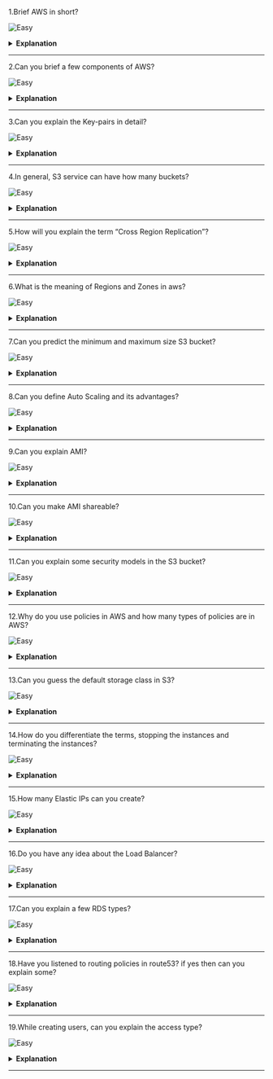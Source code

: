 1.Brief AWS in short?

![Easy](https://github.com/revaturelabs/interviewquestions/blob/dev/InterviewSpecificQuestions/ComplexityTags/simple%20(2).svg)

<details>
<summary> <b>Explanation</b> </summary>

<blockquote>

- AWS stands for Amazon Web Services.It is an Amazon product which is used to manage distributed IT infrastructure.
 It provides different services such as 
    - infrastructure as a service
    - platform as a service
    - software as a service.



</blockquote>

</details>

------


2.Can you brief a few components of AWS?

![Easy](https://github.com/revaturelabs/interviewquestions/blob/dev/InterviewSpecificQuestions/ComplexityTags/simple%20(2).svg)

<details>
<summary> <b>Explanation</b> </summary>

<blockquote>

- Yes, a few components of AWS are:
	Simple Storage Service (S3) : S3 is a service of aws that stores files.
	Elastic Compute Cloud: Elastic Compute Cloud is a web service that provides resizable compute capacity in the cloud.
	Elastic Beans Talk: It provides services to deploy a different application which is available in different platforms or languages like java, nodejs etc..


</blockquote>

</details>

------


3.Can you explain the Key-pairs in detail?

![Easy](https://github.com/revaturelabs/interviewquestions/blob/dev/InterviewSpecificQuestions/ComplexityTags/simple%20(2).svg)

<details>
<summary> <b>Explanation</b> </summary>

<blockquote>

- AWS uses public key cryptography to encrypt and decrypt the login information.In public key cryptography, the public key is used to encrypt the information on the receiver's side, a private key is used to decrypt the information.The combination of a public key and the private key is known as a key-pairs.Key pairs allow you to access the instances securely.


</blockquote>

</details>

------


4.In general, S3 service can have how many buckets?

![Easy](https://github.com/revaturelabs/interviewquestions/blob/dev/InterviewSpecificQuestions/ComplexityTags/simple%20(2).svg)

<details>
<summary> <b>Explanation</b> </summary>

<blockquote>

- By default, you can create up to 100 buckets.


</blockquote>

</details>

------


5.How will you explain the term “Cross Region Replication”?

![Easy](https://github.com/revaturelabs/interviewquestions/blob/dev/InterviewSpecificQuestions/ComplexityTags/simple%20(2).svg)

<details>
<summary> <b>Explanation</b> </summary>

<blockquote>

- Cross Region Replication is a service available in aws that enables to replicate of the data from one bucket to another bucket which could be in the same or different region.It provides asynchronous copying of objects, i.e., objects are not copied immediately.


</blockquote>

</details>

------


6.What is the meaning of Regions and Zones in aws?

![Easy](https://github.com/revaturelabs/interviewquestions/blob/dev/InterviewSpecificQuestions/ComplexityTags/simple%20(2).svg)

<details>
<summary> <b>Explanation</b> </summary>

<blockquote>

- Regions: A region is a geographical area which consists of 2 or more availability zones.A region is a collection of data centres which are completely isolated from other regions.
- Availability zones: An Availability zone is a data centre that can be somewhere in the country or city.Data centres can have multiple servers, switches, firewalls, and load balancing.The things through which you can interact with the cloud reside inside the Datacenter.
 

</blockquote>

</details>

------


7.Can you predict the minimum and maximum size S3 bucket?

![Easy](https://github.com/revaturelabs/interviewquestions/blob/dev/InterviewSpecificQuestions/ComplexityTags/simple%20(2).svg)

<details>
<summary> <b>Explanation</b> </summary>

<blockquote>

- The minimum size of an object that you can store in S3 is 0 bytes and the maximum size of an object that you can store in S3 is 5 TB.
 
 
</blockquote>

</details>

------


8.Can you define Auto Scaling and its advantages?

![Easy](https://github.com/revaturelabs/interviewquestions/blob/dev/InterviewSpecificQuestions/ComplexityTags/simple%20(2).svg)

<details>
<summary> <b>Explanation</b> </summary>

<blockquote>

- Auto Scaling is a feature in AWS that automatically scales the capacity to maintain steady and predictable performance.

Advantages of Auto Scaling
- 	Setup Scaling Quickly
It sets the target utilization levels of multiple resources in a single interface.You can see the average utilization level of multiple resources in the same console, i.e., you do not have to move to a different console.
- 	Make Smart Scaling Decisions
It makes the scaling plans that automate how different resources respond to the changes.It optimizes availability and cost.It automatically creates the scaling policies and sets the targets based on your preference.It also monitors your application and automatically adds or removes the capacity based on the requirements.
- 	Automatically maintain performance
Auto Scaling automatically optimizes the application performance and availability even when the workloads are unpredictable.It continuously monitors your application to maintain the desired performance level.When demand rises, then Auto Scaling automatically scales the resources.

 
</blockquote>

</details>

------


9.Can you explain AMI?

![Easy](https://github.com/revaturelabs/interviewquestions/blob/dev/InterviewSpecificQuestions/ComplexityTags/simple%20(2).svg)

<details>
<summary> <b>Explanation</b> </summary>

<blockquote>

- AMI stands for Amazon Machine Image.It is a virtual image used to create a virtual machine within an EC2 instance.

 
</blockquote>

</details>

------


10.Can you make AMI shareable?

![Easy](https://github.com/revaturelabs/interviewquestions/blob/dev/InterviewSpecificQuestions/ComplexityTags/simple%20(2).svg)

<details>
<summary> <b>Explanation</b> </summary>

<blockquote>

- Yes, an AMI can be shared.

 
</blockquote>

</details>

------


11.Can you explain some security models in the S3 bucket?

![Easy](https://github.com/revaturelabs/interviewquestions/blob/dev/InterviewSpecificQuestions/ComplexityTags/simple%20(2).svg)

<details>
<summary> <b>Explanation</b> </summary>

<blockquote>

- S3 bucket can be secured in two ways:
-	ACL (Access Control List)
ACL is used to manage the access of resources to buckets and objects.An object of each bucket is associated with ACL.It defines which AWS accounts have granted access and the type of access.When a user sends the request for a resource, then its corresponding ACL will be checked to verify whether the user has granted access to the resource or not.When you create a bucket, then Amazon S3 creates a default ACL which provides full control over the AWS resources.
-	Bucket Policies
Bucket policies are only applied to S3 buckets.Bucket policies define what actions are allowed or denied.Bucket policies are attached to the bucket, not to an S3 object but the permissions defined in the bucket policy are applied to all the objects in the S3 bucket.


</blockquote>

</details>

------


12.Why do you use policies in AWS and how many types of policies are in AWS?

![Easy](https://github.com/revaturelabs/interviewquestions/blob/dev/InterviewSpecificQuestions/ComplexityTags/simple%20(2).svg)

<details>
<summary> <b>Explanation</b> </summary>

<blockquote>

- The policy is an object which is associated with a resource that defines the permissions.AWS evaluate these policies when the user makes a request.Permissions in the policy determine whether to allow or deny an action.Policies are stored in the form of JSON documents.

AWS supports six types of policies:
- 	Identity-based policies
-	Resource-based policies
-	Permissions boundaries
-	Organizations SCPs
-	Access Control Lists
-	Session policies


</blockquote>

</details>

------


13.Can you guess the default storage class in S3?

![Easy](https://github.com/revaturelabs/interviewquestions/blob/dev/InterviewSpecificQuestions/ComplexityTags/simple%20(2).svg)

<details>
<summary> <b>Explanation</b> </summary>

<blockquote>

- The default storage class is Standard Frequently Accessed.


</blockquote>

</details>

------


14.How do you differentiate the terms, stopping the instances and terminating the instances?

![Easy](https://github.com/revaturelabs/interviewquestions/blob/dev/InterviewSpecificQuestions/ComplexityTags/simple%20(2).svg)

<details>
<summary> <b>Explanation</b> </summary>

<blockquote>

- Stopping: You can stop an EC2 instance and stopping an instance means shutting down the instance.Its corresponding EBS volume is still attached to an EC2 instance, so you can restart the instance as well.

- Terminating: You can also terminate the EC2 instance and terminating an instance means you are removing the instance from your AWS account.When you terminate an instance, then its corresponding EBS is also removed.Due to this reason, you cannot restart the EC2 instance.


</blockquote>

</details>

------


15.How many Elastic IPs can you create?

![Easy](https://github.com/revaturelabs/interviewquestions/blob/dev/InterviewSpecificQuestions/ComplexityTags/simple%20(2).svg)

<details>
<summary> <b>Explanation</b> </summary>

<blockquote>

- 5 elastic IP addresses that you can create per AWS account per region.


</blockquote>

</details>

------


16.Do you have any idea about the Load Balancer?

![Easy](https://github.com/revaturelabs/interviewquestions/blob/dev/InterviewSpecificQuestions/ComplexityTags/simple%20(2).svg)

<details>
<summary> <b>Explanation</b> </summary>

<blockquote>

- A load Balancer is a virtual machine that balances your web application load which could be Http or Https traffic that you are getting in.It balances a load of multiple servers so that no web server gets overwhelmed.


</blockquote>

</details>

------


17.Can you explain a few RDS types?

![Easy](https://github.com/revaturelabs/interviewquestions/blob/dev/InterviewSpecificQuestions/ComplexityTags/simple%20(2).svg)

<details>
<summary> <b>Explanation</b> </summary>

<blockquote>

- Yes, few are here:
    -	Amazon Aurora
    -	Postgre SQL
    -	MySQL
    -	MariaDB
    -	Oracle
    -	SQL Server


</blockquote>

</details>

------


18.Have you listened to routing policies in route53?  if yes then can you explain some?

![Easy](https://github.com/revaturelabs/interviewquestions/blob/dev/InterviewSpecificQuestions/ComplexityTags/simple%20(2).svg)

<details>
<summary> <b>Explanation</b> </summary>

<blockquote>

- Yes, a few are given below:
    -	Simple Routing Policy
Simple Routing Policy is a simple round-robin policy which is applied to a single resource doing the function for the domain, for example, the web server is sending the content to a website where the web server is a single resource.

    - 	Weighted Routing Policy
A weighted Routing Policy allows you to route the traffic to different resources in specified proportions.For example, 75% in one server, and 25% in another server.Weights can be assigned in the range of 0 to 255.Weight Routing policy is applied when there are multiple resources accessing the same function.For example, web servers accessing the same website.Each web server will be given a unique weight number.

    - 	Latency-based Routing Policy
Latent-based Routing Policy allows Route53 to respond to the DNS query at which the data centre gives the lowest latency.

    -	Failover Routing Policy
    -	Geolocation Routing Policy etc.


</blockquote>

</details>

------


19.While creating users, can you explain the access type?

![Easy](https://github.com/revaturelabs/interviewquestions/blob/dev/InterviewSpecificQuestions/ComplexityTags/simple%20(2).svg)

<details>
<summary> <b>Explanation</b> </summary>

<blockquote>

- There are two types of access:
    - 	Console Access
If the user wants to use the Console Access, a user needs to create a password to login into an AWS account.

    - 	Programmatic access
If you use the Programmatic access, an IAM user needs to make API calls.An API call can be made by using the AWS CLI.To use the AWS CLI, you need to create an access key ID and secret access key.

</blockquote>

</details>

------
